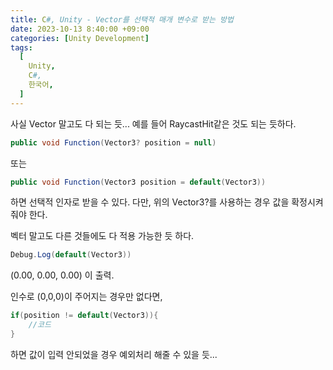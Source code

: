 ```yaml
---
title: C#, Unity - Vector를 선택적 매개 변수로 받는 방법
date: 2023-10-13 8:40:00 +09:00
categories: [Unity Development]
tags:
  [
    Unity,
    C#,
    한국어,
  ]
---
```


사실 Vector 말고도 다 되는 듯... 예를 들어 RaycastHit같은 것도 되는 듯하다.

``` c#
public void Function(Vector3? position = null)
```

또는

``` c#
public void Function(Vector3 position = default(Vector3))
```

하면 선택적 인자로 받을 수 있다.
다만, 위의 Vector3?를 사용하는 경우 값을 확정시켜줘야 한다.


벡터 말고도 다른 것들에도 다 적용 가능한 듯 하다.

``` c#
Debug.Log(default(Vector3)) 
```
(0.00, 0.00, 0.00) 이 출력.

인수로 (0,0,0)이 주어지는 경우만 없다면, 

```c#
if(position != default(Vector3)){
    //코드
}
```
하면 값이 입력 안되었을 경우 예외처리 해줄 수 있을 듯...